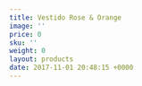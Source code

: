 ```yaml
---
title: Vestido Rose & Orange
image: ''
price: 0
sku: ''
weight: 0
layout: products
date: 2017-11-01 20:48:15 +0000
---
```

